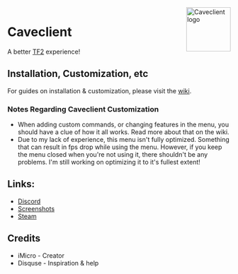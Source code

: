 
<img align="right" alt="Caveclient logo" width="100" src="https://i.imgur.com/QIix2xE.png">

# Caveclient
A better [TF2](https://store.steampowered.com/app/440/Team_Fortress_2/) experience!

## Installation, Customization, etc
For guides on installation & customization, please visit the [wiki](https://github.com/tf2iMicro/caveclient/wiki).

### Notes Regarding Caveclient Customization
- When adding custom commands, or changing features in the menu, you should have a clue of how it all works. Read more about that on the wiki.
- Due to my lack of experience, this menu isn't fully optimized. Something that can result in fps drop while using the menu. However, if you keep the menu closed when you're not using it, there shouldn't be any problems. I'm still working on optimizing it to it's fullest extent!

## Links:
* [Discord](https://discord.gg/RfgA6wqzZP)
* [Screenshots](https://imgur.com/a/dsjLWsd)
* [Steam](https://steamcommunity.com/profiles/76561198344765754)

## Credits
* iMicro - Creator
* Disquse - Inspiration & help
